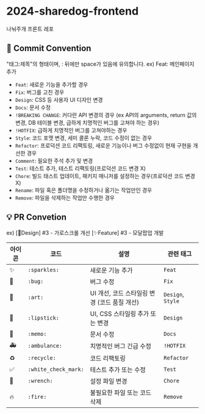 # 2024-sharedog-frontend

나눠주개 프론트 레포

## 🎯 Commit Convention

"태그:제목"의 형태이며, : 뒤에만 space가 있음에 유의합니다. ex) Feat: 메인페이지 추가

- `Feat`: 새로운 기능을 추가할 경우
- `Fix`: 버그를 고친 경우
- `Design`: CSS 등 사용자 UI 디자인 변경
- `Docs`: 문서 수정
- `!BREAKING CHANGE`: 커다란 API 변경의 경우 (ex API의 arguments, return 값의 변경, DB 테이블 변경, 급하게 치명적인 버그를 고쳐야 하는 경우)
- `!HOTFIX`: 급하게 치명적인 버그를 고쳐야하는 경우
- `Style`: 코드 포맷 변경, 세미 콜론 누락, 코드 수정이 없는 경우
- `Refactor`: 프로덕션 코드 리팩토링, 새로운 기능이나 버그 수정없이 현재 구현을 개선한 경우
- `Comment`: 필요한 주석 추가 및 변경
- `Test`: 테스트 추가, 테스트 리팩토링(프로덕션 코드 변경 X)
- `Chore`: 빌드 태스트 업데이트, 패키지 매니저를 설정하는 경우(프로덕션 코드 변경 X)
- `Rename`: 파일 혹은 폴더명을 수정하거나 옮기는 작업만인 경우
- `Remove`: 파일을 삭제하는 작업만 수행한 경우

## 💡 PR Convetion

ex) [🎨Design] #3 - 가로스크롤 개선
[✨Feature] #3 - 모달팝업 개발

| 아이콘 | 코드                 | 설명                                         | 관련 태그         |
| ------ | -------------------- | -------------------------------------------- | ----------------- |
| ✨     | `:sparkles:`         | 새로운 기능 추가                             | `Feat`            |
| 🐛     | `:bug:`              | 버그 수정                                    | `Fix`             |
| 🎨     | `:art:`              | UI 개선, 코드 스타일링 변경 (코드 품질 개선) | `Design`, `Style` |
| 💄     | `:lipstick:`         | UI, CSS 스타일링 추가 또는 변경              | `Design`          |
| 📝     | `:memo:`             | 문서 수정                                    | `Docs`            |
| 🚑     | `:ambulance:`        | 치명적인 버그 긴급 수정                      | `!HOTFIX`         |
| ♻️     | `:recycle:`          | 코드 리팩토링                                | `Refactor`        |
| ✅     | `:white_check_mark:` | 테스트 추가 또는 수정                        | `Test`            |
| 🔧     | `:wrench:`           | 설정 파일 변경                               | `Chore`           |
| 🔥     | `:fire:`             | 불필요한 파일 또는 코드 삭제                 | `Remove`          |
